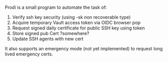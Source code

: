 Prodi is a small program to automate the task of:
<ol>
<li>Verify ssh key security (using -sk non recoverable type)</li>
<li>Acquire temporary Vault access token via OIDC browser pop</li>
<li>Request signed daily certificate for public SSH key using token</li>
<li>Store signed pub Cert ?somewhere?</li>
<li>Update SSH agents with new cert</li>
</ol>

It also supports an emergency mode (not yet implemented) to request long lived emergency certs.
